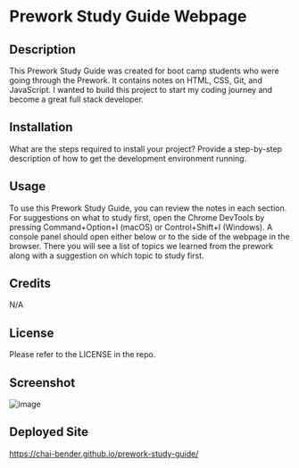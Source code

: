# Prework Study Guide Webpage

## Description

This Prework Study Guide was created for boot camp students who were going through the Prework. It contains notes on HTML, CSS, Git, and JavaScript. I wanted to build this project to start my coding journey and become a great full stack developer. 


## Installation

What are the steps required to install your project? Provide a step-by-step description of how to get the development environment running.

## Usage

To use this Prework Study Guide, you can review the notes in each section. For suggestions on what to study first, open the Chrome DevTools by pressing Command+Option+I (macOS) or Control+Shift+I (Windows). A console panel should open either below or to the side of the webpage in the browser. There you will see a list of topics we learned from the prework along with a suggestion on which topic to study first.

## Credits

N/A

## License

Please refer to the LICENSE in the repo.

## Screenshot

![image](https://github.com/user-attachments/assets/af94eefd-64b6-48a4-aa4d-273f62f4ce00)


## Deployed Site

https://chai-bender.github.io/prework-study-guide/
